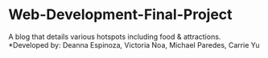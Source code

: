 # Web-Development-Final-Project
A blog that details various hotspots including food &amp; attractions.
*Developed by: Deanna Espinoza, Victoria Noa, Michael Paredes, Carrie Yu
